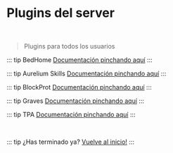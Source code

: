 # Plugins del server

<br/>

> Plugins para todos los usuarios

::: tip BedHome
[Documentación pinchando aquí](./bedhome.md)
:::

::: tip Aurelium Skills
[Documentación pinchando aquí](./aureliumskills.md)
:::

::: tip BlockProt
[Documentación pinchando aquí](./blockprot.md)
:::

::: tip Graves
[Documentación pinchando aquí](./graves.md)
:::

::: tip TPA
[Documentación pinchando aquí](./tpa.md)
:::

<br/>

::: tip ¿Has terminado ya?
[Vuelve al inicio!](/)
:::
